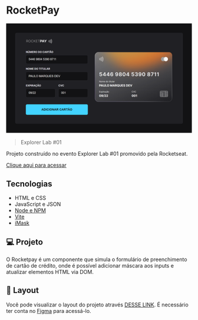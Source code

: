 # RocketPay

![preview](./.github/rocketpay.png)

> Explorer Lab #01

Projeto construído no evento Explorer Lab #01 promovido pela Rocketseat.


[Clique aqui para acessar](https://paulomarquesdev.github.io/nlw-esports-trilhaexplorer/)

## Tecnologias

- HTML e CSS
- JavaScript e JSON
- [Node e NPM](https://nodejs.org/)
- [Vite](https://vitejs.dev/)
- [iMask](https://imask.js.org)

## 💻 Projeto

O Rocketpay é um componente que simula o formulário de preenchimento de cartão de crédito, onde é possível adicionar máscara aos inputs e atualizar elementos HTML via DOM.

## 🔖 Layout

Você pode visualizar o layout do projeto através [DESSE LINK](https://www.figma.com/file/gpqavL469k0pPUGOmAQEM9/Explorer-Lab-%2301/duplicate). É necessário ter conta no [Figma](https://figma.com) para acessá-lo.
